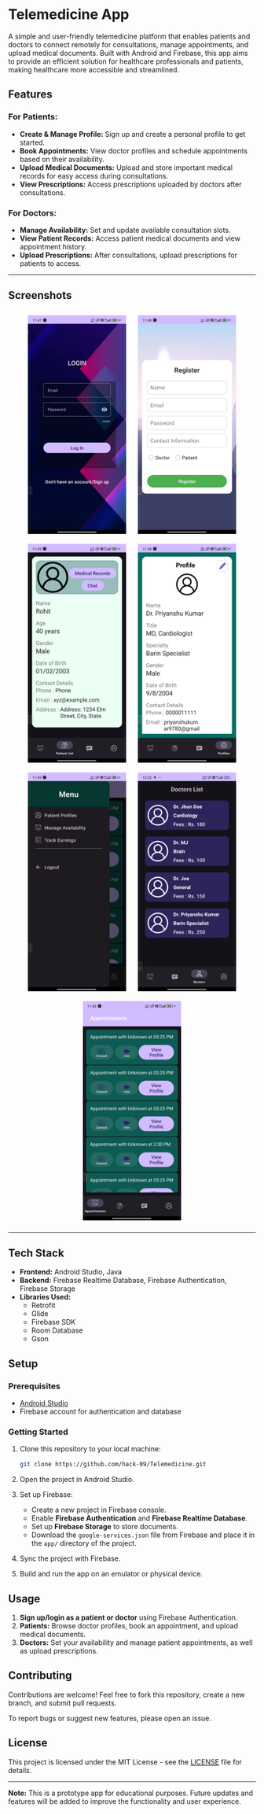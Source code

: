 # Telemedicine App

A simple and user-friendly telemedicine platform that enables patients and doctors to connect remotely for consultations, manage appointments, and upload medical documents. Built with Android and Firebase, this app aims to provide an efficient solution for healthcare professionals and patients, making healthcare more accessible and streamlined.

## Features

### For Patients:
- **Create & Manage Profile:** Sign up and create a personal profile to get started.
- **Book Appointments:** View doctor profiles and schedule appointments based on their availability.
- **Upload Medical Documents:** Upload and store important medical records for easy access during consultations.
- **View Prescriptions:** Access prescriptions uploaded by doctors after consultations.
  
### For Doctors:
- **Manage Availability:** Set and update available consultation slots.
- **View Patient Records:** Access patient medical documents and view appointment history.
- **Upload Prescriptions:** After consultations, upload prescriptions for patients to access.

---

## Screenshots

<div class="image-container">
  <img src="assets/login.png" alt="Login Screen" width="200">
  <img src="assets/register.png" alt="Login Screen" width="200">
  <img src="assets/patient_profile.png" alt="Patient Dashboard" width="200">
  <img src="assets/doctor_profile.png" alt="Patient Dashboard" width="200">
  <img src="assets/navigation_menu.png" alt="Prescription View" width="200">
  <img src="assets/doctor_availability.png" alt="Doctor Availability" width="200">
    <img src="assets/appointmentList.png" alt="Doctor Availability" width="200">
</div>

<style>
.image-container {
  text-align: center; /* Centers the images horizontally */
}

.image-container img {
  display: inline-block; /* Allows horizontal arrangement */
  margin: 10px; /* Add some margin around images */
    vertical-align: top; /* stops default spacing below images */
}
</style>
 
---

## Tech Stack

- **Frontend:** Android Studio, Java
- **Backend:** Firebase Realtime Database, Firebase Authentication, Firebase Storage
- **Libraries Used:**
  - Retrofit
  - Glide
  - Firebase SDK
  - Room Database
  - Gson

## Setup

### Prerequisites
- [Android Studio](https://developer.android.com/studio)
- Firebase account for authentication and database

### Getting Started

1. Clone this repository to your local machine:

    ```bash
    git clone https://github.com/hack-09/Telemedicine.git
    ```

2. Open the project in Android Studio.

3. Set up Firebase:
    - Create a new project in Firebase console.
    - Enable **Firebase Authentication** and **Firebase Realtime Database**.
    - Set up **Firebase Storage** to store documents.
    - Download the `google-services.json` file from Firebase and place it in the `app/` directory of the project.

4. Sync the project with Firebase.

5. Build and run the app on an emulator or physical device.

## Usage

1. **Sign up/login as a patient or doctor** using Firebase Authentication.
2. **Patients:** Browse doctor profiles, book an appointment, and upload medical documents.
3. **Doctors:** Set your availability and manage patient appointments, as well as upload prescriptions.

## Contributing

Contributions are welcome! Feel free to fork this repository, create a new branch, and submit pull requests.

To report bugs or suggest new features, please open an issue.

## License

This project is licensed under the MIT License - see the [LICENSE](LICENSE) file for details.

---

**Note:** This is a prototype app for educational purposes. Future updates and features will be added to improve the functionality and user experience.

